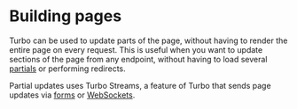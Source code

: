 # Building pages

Turbo can be used to update parts of the page, without having to render the entire page on every request. This is useful when you want to update sections of the page from any endpoint, without having to load several [partials](../templates/partials.md) or performing redirects.

Partial updates uses Turbo Streams, a feature of Turbo that sends page updates via [forms](../../controllers/request.md#forms) or [WebSockets](../../controllers/websockets.md).
